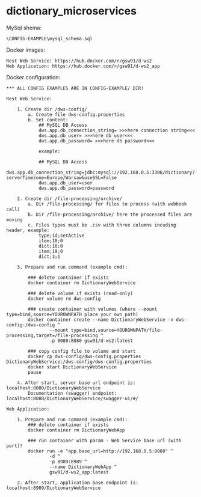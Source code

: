 # dictionary_microservices

MySql shema:

	\CONFIG-EXAMPLE\mysql_schema.sql

Docker images: 
	
	Rest Web Service: https://hub.docker.com/r/gsw91/d-ws2
	Web Application: https://hub.docker.com/r/gsw91/d-ws2_app
	
Docker configuration:

	*** ALL CONFIG EXAMPLES ARE IN CONFIG-EXAMPLE/ DIR!

	Rest Web Service: 
	
		1. Create dir /dws-config/
			a. Create file dws-config.properties
			b. Set content: 
				## MySQL DB Access
				dws.app.db_connection_string= >>>here connection string<<<
				dws.app.db_user= >>>here db user<<<
				dws.app.db_password= >>>here db password<<<
				
				example:
				
				## MySQL DB Access
				dws.app.db_connection_string=jdbc:mysql://192.168.0.5:3306/dictionary?serverTimezone=Europe/Warsaw&useSSL=False
				dws.app.db_user=user
				dws.app.db_password=password
				
		2. Create dir /file-processing/archive/
			a. Dir /file-processing/ for files to process (with webhook call)
			b. Dir /file-processing/archive/ here the processed files are moving
			c. Files types must be .csv with three columns incuding header, example:
				type;id;setActive
				item;18;0
				dict;10;0
				item;19;0
				dict;3;1
			
		3. Prepare and run command (example cmd):
		
			### delete container if exists
			docker container rm DictionaryWebService
			
			### delete volume if exists (read-only)
			docker volume rm dws-config
			
			### create container with volumes (where --mount type=bind,source=YOUROWNPATH place your own path)
			docker container create --name DictionaryWebService -v dws-config:/dws-config ^
					--mount type=bind,source=YOUROWNPATH/file-processing,target=/file-processing ^
					-p 8080:8080 gsw91/d-ws2:latest
				
			### copy config file to volume and start
			docker cp dws-config/dws-config.properties DictionaryWebService:/dws-config/dws-config.properties
			docker start DictionaryWebService 
			pause 
			
		4. After start, server base url endpoint is: localhost:8080/DictionaryWebService
			Documentation (swagger) endpoint: localhost:8080/DictionaryWebService/swagger-ui/#/

	Web Application: 
		
		1. Prepare and run command (example cmd):
			### delete container if exists
			docker container rm DictionaryWebApp
			
			### run container with param - Web Service base url (with port)!
			docker run -e "app.base_url=http://192.168.0.5:8080" ^
					-d ^
					-p 8989:8989 ^
					--name DictionaryWebApp ^
					gsw91/d-ws2_app:latest
			
		2. After start, application base endpoint is: localhost:8989/DictionaryWebService